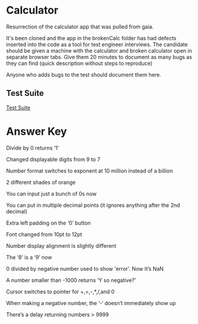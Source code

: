 # Calculator

Resurrection of the calculator app that was pulled from gaia.

It's been cloned and the app in the brokenCalc folder has had defects inserted into the code as a tool for test engineer interviews. The candidate should be given a machine with the calculator and broken calculator open in separate browser tabs. Give them 20 minutes to document as many bugs as they can find (quick description without steps to reproduce)

Anyone who adds bugs to the test should document them here.

## Test Suite

[Test Suite](http://mozilla.github.io/calculator/test/)

# Answer Key


Divide by 0 returns ‘1’

Changed displayable digits from 9 to 7

Number format switches to exponent at 10 million instead of a billion

2 different shades of orange

You can input just a bunch of 0s now

You can put in multiple decimal points (it ignores anything after the 2nd decimal)

Extra left padding on the ‘0’ button

Font changed from 10pt to 12pt

Number display alignment is slightly different 

The ‘8’ is a ‘9’ now

0 divided by negative number used to show 'error'. Now It’s NaN

A number smaller than -1000 returns ‘Y so negative?’

Cursor switches to pointer for +,=,-,*,/,and 0

When making a negative number, the ‘-‘ doesn’t immediately show up

There’s a delay returning numbers > 9999
